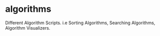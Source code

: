# algorithms
Different Algorithm Scripts. i.e Sorting Algorithms, Searching Algorithms, Algorithm Visualizers.
